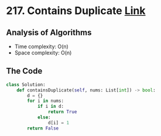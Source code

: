 # 217. Contains Duplicate [Link](https://leetcode.com/problems/contains-duplicate/)

## Analysis of Algorithms
 - Time complexity: O(n)
 - Space complexity: O(n)
 
 
## The Code
```Python
class Solution:
    def containsDuplicate(self, nums: List[int]) -> bool:
        d = {}
        for i in nums:
            if i in d:
                return True
            else:
                d[i] = 1
        return False
```
